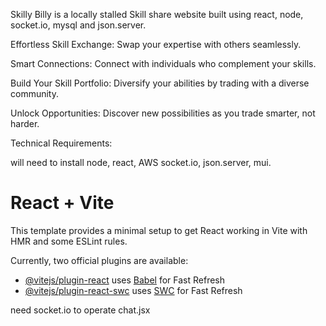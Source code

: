 Skilly Billy is a locally stalled Skill share website built using react, node, socket.io, mysql and json.server.

Effortless Skill Exchange: Swap your expertise with others seamlessly.

Smart Connections: Connect with individuals who complement your skills.

Build Your Skill Portfolio: Diversify your abilities by trading with a diverse community.

Unlock Opportunities: Discover new possibilities as you trade smarter, not harder.

Technical Requirements:

will need to install node, react, AWS socket.io, json.server, mui.


# React + Vite

This template provides a minimal setup to get React working in Vite with HMR and some ESLint rules.

Currently, two official plugins are available:

- [@vitejs/plugin-react](https://github.com/vitejs/vite-plugin-react/blob/main/packages/plugin-react/README.md) uses [Babel](https://babeljs.io/) for Fast Refresh
- [@vitejs/plugin-react-swc](https://github.com/vitejs/vite-plugin-react-swc) uses [SWC](https://swc.rs/) for Fast Refresh

need socket.io to operate chat.jsx
